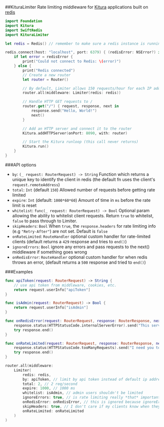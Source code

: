 ##KituraLimiter
Rate limiting middleware for [Kitura](https://github.com/IBM-Swift/Kitura) applications built on [redis](redis.io)

```swift
import Foundation
import Kitura
import SwiftRedis
import KituraLimiter

let redis = Redis() // remember to make sure a redis instance is running

redis.connect(host: "localhost", port: 6379) { (redisError: NSError?) in
    if let error = redisError {
        print("Could not connect to Redis: \(error)")
    } else {
        print("Redis connected")
        // Create a new router
        let router = Router()

        // By default, Limiter allows 150 requests/hour for each IP address
        router.all(middleware: Limiter(redis: redis))

        // Handle HTTP GET requests to /
        router.get("/") { request, response, next in
            response.send("Hello, World!")
            next()
        }

        // Add an HTTP server and connect it to the router
        Kitura.addHTTPServer(onPort: 8090, with: router)

        // Start the Kitura runloop (this call never returns)
        Kitura.run()
    }
}
```

###API options

- `by`: `(_ request: RouterRequest) -> String` Function which returns a unique key to identify the client in redis (the default fn uses the client's `request.remoteAddress`)
- `total`: `Int` (default `150`) Allowed number of requests before getting rate limited
- `expire`: `Int` (default: `1000*60*60`) Amount of time in `ms` before the rate limit is reset
- `whitelist`: `func(_ request: RouterRequest) -> Bool` Optional param allowing the ability to whitelist client requests. Return `true` to whitelist, `false` to pass through to Limiter.
- `skipHeaders`: `Bool` When `true`, the `response.headers` for rate limiting info (e.g `"Retry-After"`) are not set. Default is `false`
- `onRateLimited`: `RouteHandler` optional custom handler for rate-limited clients (default returns a `429` response and tries to `end()`)
- `ignoreErrors`: `Bool` ignore any errors and pass requests to the next() middleware if something goes wrong
- `onRedisError`: `RouteHandler` optional custom handler for when redis throws an error, (default returns a `500` response and tried to `end()`)

###Examples
```swift
func apiToken(request: RouterRequest) -> String {
    // use api token from middleware, cookies, etc.
    return request.userInfo["apiToken"]
}

func isAdmin(request: RouterRequest) -> Bool {
    return request.userInfo["isAdmin"]
}

func onRedisError(request: RouterRequest, response: RouterResponse, next: @escaping NextFunc) throws {
    response.status(HTTPStatusCode.internalServerError).send("This service is awful!")
    try response.end()
}

func onRateLimited(request: RouterRequest, response: RouterResponse, next: @escaping NextFunc) throws {
    response.status(HTTPStatusCode.tooManyRequests).send("I need you to calm down")
    try response.end()
}

router.all(middleware:
    Limiter(
        redis: redis,
        by: apiToken, // limit by api token instead of default ip address
        total: 2, // 2 req/second
        expire: 1000, // 1000 ms
        whitelist: isAdmin, // admin users shouldn't be limited
        ignoreErrors: true, // is rate limiting really *that* important?
        onRedisError: onRedisError, // this is ignored because ignoreErrors is true
        skipHeaders: true, // I don't care if my clients know when they can make more requests!
        onRateLimited: onRateLimited
    )
)
```
